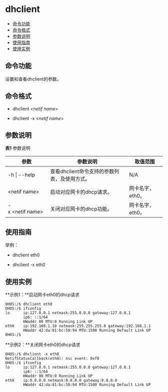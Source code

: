 # dhclient

- [命令功能](#命令功能)
- [命令格式](#命令格式)
- [参数说明](#参数说明)
- [使用指南](#使用指南)
- [使用实例](#使用实例)

## 命令功能

设置和查看dhclient的参数。


## 命令格式

- dhclient &lt;_netif name_&gt;

- dhclient -x &lt;_netif name_&gt;


## 参数说明

**表1** 参数说明

| 参数 | 参数说明 | 取值范围 | 
| -------- | -------- | -------- |
| -h&nbsp;\|&nbsp;--help | 查看dhclient命令支持的参数列表，及使用方式。 | N/A | 
| &lt;netif&nbsp;name&gt; | 启动对应网卡的dhcp请求。 | 网卡名字，eth0。 | 
| -x&nbsp;&lt;netif&nbsp;name&gt; | 关闭对应网卡的dhcp功能。 | 网卡名字，eth0。 | 


## 使用指南

举例：

- dhclient eth0

- dhclient -x eth0


## 使用实例

**示例1：**启动网卡eth0的dhcp请求

```
OHOS:/$ dhclient eth0
OHOS:/$ ifconfig
lo      ip:127.0.0.1 netmask:255.0.0.0 gateway:127.0.0.1
        ip6: ::1/64
        HWaddr 00 MTU:0 Running Link UP
eth0    ip:192.168.1.10 netmask:255.255.255.0 gateway:192.168.1.1
        HWaddr 42:da:81:bc:58:94 MTU:1500 Running Default Link UP
OHOS:/$
```


**示例2：**关闭网卡eth0的dhcp请求


```
OHOS:/$ dhclient -x eth0
NetifStatusCallback(eth0): nsc event: 0xf0
OHOS:/$ ifconfig
lo      ip:127.0.0.1 netmask:255.0.0.0 gateway:127.0.0.1
        ip6: ::1/64
        HWaddr 00 MTU:0 Running Link UP
eth0    ip:0.0.0.0 netmask:0.0.0.0 gateway:0.0.0.0
        HWaddr 42:da:81:bc:58:94 MTU:1500 Running Default Link UP
```
